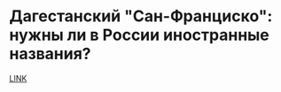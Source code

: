 # Дагестанский "Сан-Франциско": нужны ли в России иностранные названия?



[LINK](https://varlamov.ru/4072670.html)